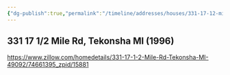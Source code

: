 ```yaml
---
{"dg-publish":true,"permalink":"/timeline/addresses/houses/331-17-12-mile-rd-tekonsha-mi-1996/","dgHomeLink":true,"dgPassFrontmatter":false}
---
```


## 331 17 1/2 Mile Rd, Tekonsha MI (1996)

https://www.zillow.com/homedetails/331-17-1-2-Mile-Rd-Tekonsha-MI-49092/74661395_zpid/15881